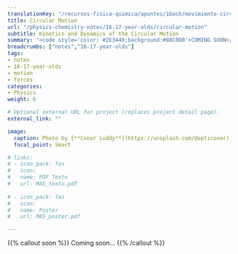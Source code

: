 ```yaml
---
translationKey: "/recursos-fisica-quimica/apuntes/1bach/movimiento-circular"
title: Circular Motion
url: "/physics-chemistry-notes/16-17-year-olds/circular-motion"
subtitle: Kinetics and Dynamics of the Circular Motion
summary: "<code style='color: #2E3440;background:#88C0D0'>COMING SOON</code> <br> Kinetics and Dynamics of the Circular Motion."
breadcrumbs: ["notes","16-17-year-olds"]
tags:
- notes
- 16-17-year-olds
- motion
- forces
categories:
- Physics
weight: 6

# Optional external URL for project (replaces project detail page).
external_link: ""

image:
  caption: Photo by [**Conor Luddy**](https://unsplash.com/@opticonor) on [Unsplash](https://unsplash.com)
  focal_point: Smart

# links:
# - icon_pack: fas
#   icon:
#   name: PDF Texto
#   url: MAS_texto.pdf
  
# - icon_pack: fas
#   icon:
#   name: Póster
#   url: MAS_poster.pdf

---
```


{{% callout soon %}}
Coming soon...
{{% /callout %}}
